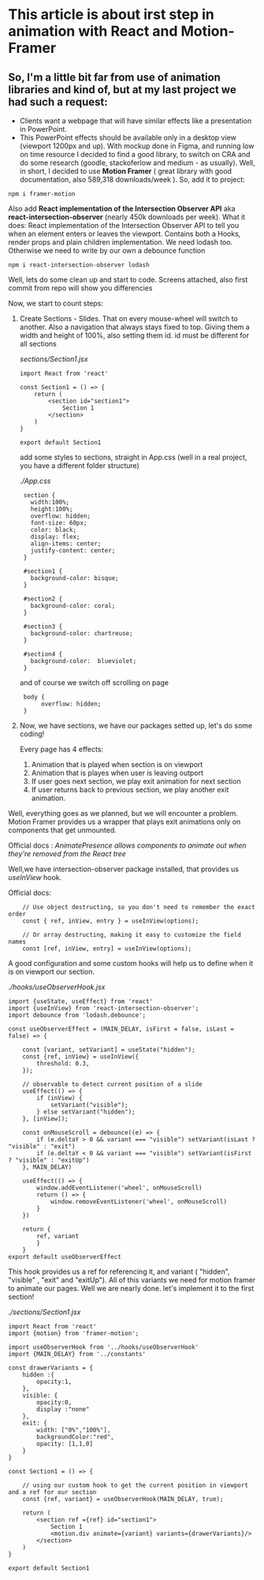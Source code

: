# **This article is about irst step in animation with React and Motion-Framer**
## So, I'm a little bit far from use of animation libraries and kind of, but at my last project we had such a request:
 - Clients want a webpage that will have similar effects like a presentation in PowerPoint.
 - This PowerPoint effects should be available only in a desktop view (viewport 1200px and up).
With mockup done in Figma, and running low on time resource I decided to find a good library, to switch on CRA and do some research (goodle, stackoferlow and medium - as usually).
Well, in short, I decided to use **Motion Framer** ( great library with good documentation, also 589,318 downloads/week ).
So, add it to  project:

```
npm i framer-motion
```

 Also add  **React implementation of the Intersection Observer API** aka  **react-intersection-observer** (nearly 450k downloads per week). What it does: 
React implementation of the Intersection Observer API to tell you when an element enters or leaves the viewport. Contains both a Hooks, render props and plain children implementation. We need lodash too. Otherwise we need to write by our own a debounce function

```
npm i react-intersection-observer lodash
```

Well, lets do some clean up and start to code. 
Screens attached, also first commit from repo will show you differencies

Now, we start to count steps:
1. Create Sections - Slides. That on every mouse-wheel will switch to another. Also a navigation that always stays fixed to top. 
Giving them a width and height of 100%, also setting them id. id must be different for all sections 

    *sections/Section1.jsx*

    ```
    import React from 'react'
    
    const Section1 = () => {
        return (
            <section id="section1">
                Section 1
            </section>
        )
    }
    
    export default Section1
    
    ```
    add some styles to sections, straight in App.css (well in a real project, you have a different folder structure)

    *./App.css*

     
        section {
          width:100%;
          height:100%;
          overflow: hidden;
          font-size: 60px;
          color: black;
          display: flex;
          align-items: center;
          justify-content: center;
        }

        #section1 {
          background-color: bisque;
        }

        #section2 {
          background-color: coral;
        }

        #section3 {
          background-color: chartreuse;
        }

        #section4 {
          background-color:  blueviolet;
        }

    and of course we switch off scrolling on page 

        body {
             overflow: hidden;
        }

2. Now, we have sections, we have our packages setted up, let's do some coding!

    Every page has 4 effects: 
    1. Animation that is played when section is on viewport
    2. Animation that is playes when user is leaving outport
    3. If user goes next section, we play exit animation  for next section
    4. If user returns back to previous section, we play another exit animation.

 Well, everything goes as we planned, but we will encounter a problem. Motion Framer     provides us a wrapper that plays exit animations only on components that get unmounted.

Official docs : *AnimatePresence allows components to animate out when they're removed  from the React tree*

Well,we have intersection-observer package installed, that provides us *useInView* hook.

Official docs: 

        // Use object destructing, so you don't need to remember the exact order
        const { ref, inView, entry } = useInView(options);

        // Or array destructing, making it easy to customize the field names
        const [ref, inView, entry] = useInView(options);

A good configuration and some custom hooks will help us to define when it is on viewport our section.

*./hooks/useObserverHook.jsx*

    import {useState, useEffect} from 'react'
    import {useInView} from 'react-intersection-observer';
    import debounce from 'lodash.debounce';

    const useObserverEffect = (MAIN_DELAY, isFirst = false, isLast = false) => {

        const [variant, setVariant] = useState("hidden");
        const {ref, inView} = useInView({
            threshold: 0.3,
        });

        // observable to detect current position of a slide
        useEffect(() => {
            if (inView) {
                setVariant("visible");
            } else setVariant("hidden");
        }, [inView]);

        const onMouseScroll = debounce((e) => {
            if (e.deltaY > 0 && variant === "visible") setVariant(isLast ? "visible" : "exit")
            if (e.deltaY < 0 && variant === "visible") setVariant(isFirst ? "visible" : "exitUp")
        }, MAIN_DELAY)

        useEffect(() => {
            window.addEventListener('wheel', onMouseScroll)
            return () => {
                window.removeEventListener('wheel', onMouseScroll)
            }
        })

        return {
            ref, variant
            }
        }
    export default useObserverEffect

This hook provides us a ref for referencing it, and variant ( "hidden", "visible" , "exit" and "exitUp"). All of this variants we need for motion framer to animate our pages.
Well we are nearly done. let's implement it to the first section!

*./sections/Section1.jsx*


    import React from 'react'
    import {motion} from 'framer-motion';

    import useObserverHook from '../hooks/useObserverHook'
    import {MAIN_DELAY} from '../constants'

    const drawerVariants = {
        hidden :{
            opacity:1,
        },
        visible: {
            opacity:0,
            display :"none"
        },
        exit: {
            width: ["0%","100%"],
            backgroundColor:"red",
            opacity: [1,1,0]
        }
    }

    const Section1 = () => {

        // using our custom hook to get the current position in viewport and a ref for our section
        const {ref, variant} = useObserverHook(MAIN_DELAY, true);

        return (
            <section ref ={ref} id="section1">
                Section 1
                <motion.div animate={variant} variants={drawerVariants}/>          
            </section>
        )
    }

    export default Section1
